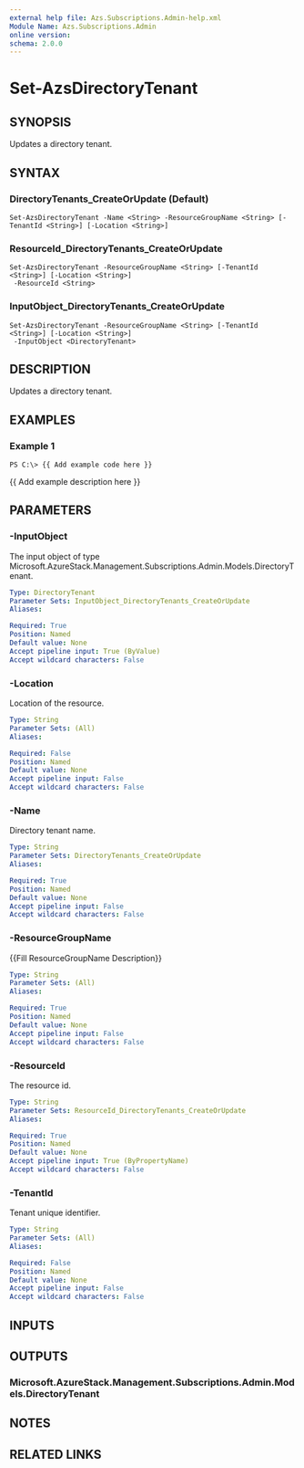 ```yaml
---
external help file: Azs.Subscriptions.Admin-help.xml
Module Name: Azs.Subscriptions.Admin
online version: 
schema: 2.0.0
---
```


# Set-AzsDirectoryTenant

## SYNOPSIS
Updates a directory tenant.

## SYNTAX

### DirectoryTenants_CreateOrUpdate (Default)
```
Set-AzsDirectoryTenant -Name <String> -ResourceGroupName <String> [-TenantId <String>] [-Location <String>]
```

### ResourceId_DirectoryTenants_CreateOrUpdate
```
Set-AzsDirectoryTenant -ResourceGroupName <String> [-TenantId <String>] [-Location <String>]
 -ResourceId <String>
```

### InputObject_DirectoryTenants_CreateOrUpdate
```
Set-AzsDirectoryTenant -ResourceGroupName <String> [-TenantId <String>] [-Location <String>]
 -InputObject <DirectoryTenant>
```

## DESCRIPTION
Updates a directory tenant.

## EXAMPLES

### Example 1
```
PS C:\> {{ Add example code here }}
```

{{ Add example description here }}

## PARAMETERS

### -InputObject
The input object of type Microsoft.AzureStack.Management.Subscriptions.Admin.Models.DirectoryTenant.

```yaml
Type: DirectoryTenant
Parameter Sets: InputObject_DirectoryTenants_CreateOrUpdate
Aliases: 

Required: True
Position: Named
Default value: None
Accept pipeline input: True (ByValue)
Accept wildcard characters: False
```

### -Location
Location of the resource.

```yaml
Type: String
Parameter Sets: (All)
Aliases: 

Required: False
Position: Named
Default value: None
Accept pipeline input: False
Accept wildcard characters: False
```

### -Name
Directory tenant name.

```yaml
Type: String
Parameter Sets: DirectoryTenants_CreateOrUpdate
Aliases: 

Required: True
Position: Named
Default value: None
Accept pipeline input: False
Accept wildcard characters: False
```

### -ResourceGroupName
{{Fill ResourceGroupName Description}}

```yaml
Type: String
Parameter Sets: (All)
Aliases: 

Required: True
Position: Named
Default value: None
Accept pipeline input: False
Accept wildcard characters: False
```

### -ResourceId
The resource id.

```yaml
Type: String
Parameter Sets: ResourceId_DirectoryTenants_CreateOrUpdate
Aliases: 

Required: True
Position: Named
Default value: None
Accept pipeline input: True (ByPropertyName)
Accept wildcard characters: False
```

### -TenantId
Tenant unique identifier.

```yaml
Type: String
Parameter Sets: (All)
Aliases: 

Required: False
Position: Named
Default value: None
Accept pipeline input: False
Accept wildcard characters: False
```

## INPUTS

## OUTPUTS

### Microsoft.AzureStack.Management.Subscriptions.Admin.Models.DirectoryTenant

## NOTES

## RELATED LINKS

